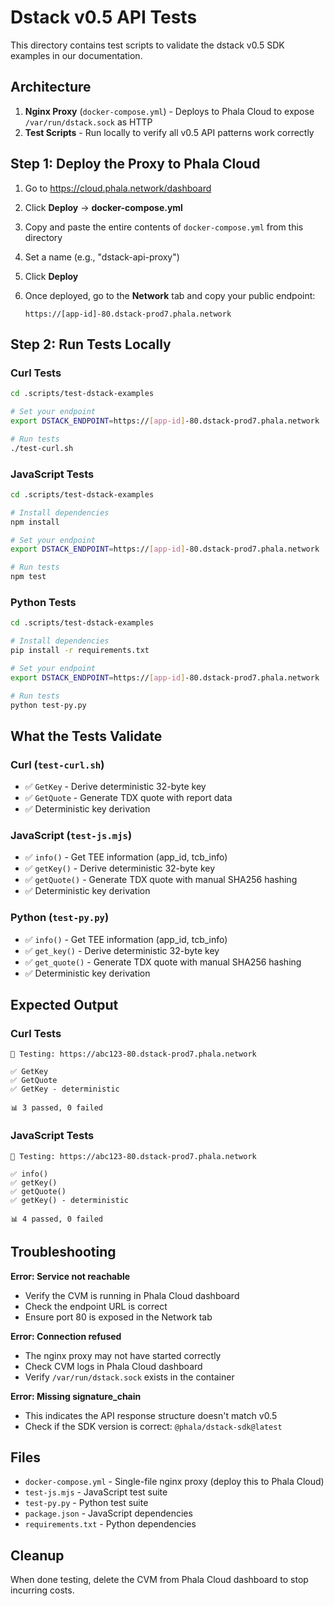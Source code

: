 # Dstack v0.5 API Tests

This directory contains test scripts to validate the dstack v0.5 SDK examples in our documentation.

## Architecture

1. **Nginx Proxy** (`docker-compose.yml`) - Deploys to Phala Cloud to expose `/var/run/dstack.sock` as HTTP
2. **Test Scripts** - Run locally to verify all v0.5 API patterns work correctly

## Step 1: Deploy the Proxy to Phala Cloud

1. Go to <https://cloud.phala.network/dashboard>
2. Click **Deploy** → **docker-compose.yml**
3. Copy and paste the entire contents of `docker-compose.yml` from this directory
4. Set a name (e.g., "dstack-api-proxy")
5. Click **Deploy**
6. Once deployed, go to the **Network** tab and copy your public endpoint:

   ```text
   https://[app-id]-80.dstack-prod7.phala.network
   ```

## Step 2: Run Tests Locally

### Curl Tests

```bash
cd .scripts/test-dstack-examples

# Set your endpoint
export DSTACK_ENDPOINT=https://[app-id]-80.dstack-prod7.phala.network

# Run tests
./test-curl.sh
```

### JavaScript Tests

```bash
cd .scripts/test-dstack-examples

# Install dependencies
npm install

# Set your endpoint
export DSTACK_ENDPOINT=https://[app-id]-80.dstack-prod7.phala.network

# Run tests
npm test
```

### Python Tests

```bash
cd .scripts/test-dstack-examples

# Install dependencies
pip install -r requirements.txt

# Set your endpoint
export DSTACK_ENDPOINT=https://[app-id]-80.dstack-prod7.phala.network

# Run tests
python test-py.py
```

## What the Tests Validate

### Curl (`test-curl.sh`)

- ✅ `GetKey` - Derive deterministic 32-byte key
- ✅ `GetQuote` - Generate TDX quote with report data
- ✅ Deterministic key derivation

### JavaScript (`test-js.mjs`)

- ✅ `info()` - Get TEE information (app_id, tcb_info)
- ✅ `getKey()` - Derive deterministic 32-byte key
- ✅ `getQuote()` - Generate TDX quote with manual SHA256 hashing
- ✅ Deterministic key derivation

### Python (`test-py.py`)

- ✅ `info()` - Get TEE information (app_id, tcb_info)
- ✅ `get_key()` - Derive deterministic 32-byte key
- ✅ `get_quote()` - Generate TDX quote with manual SHA256 hashing
- ✅ Deterministic key derivation

## Expected Output

### Curl Tests

```text
🔗 Testing: https://abc123-80.dstack-prod7.phala.network

✅ GetKey
✅ GetQuote
✅ GetKey - deterministic

📊 3 passed, 0 failed
```

### JavaScript Tests

```text
🔗 Testing: https://abc123-80.dstack-prod7.phala.network

✅ info()
✅ getKey()
✅ getQuote()
✅ getKey() - deterministic

📊 4 passed, 0 failed
```

## Troubleshooting

**Error: Service not reachable**

- Verify the CVM is running in Phala Cloud dashboard
- Check the endpoint URL is correct
- Ensure port 80 is exposed in the Network tab

**Error: Connection refused**

- The nginx proxy may not have started correctly
- Check CVM logs in Phala Cloud dashboard
- Verify `/var/run/dstack.sock` exists in the container

**Error: Missing signature_chain**

- This indicates the API response structure doesn't match v0.5
- Check if the SDK version is correct: `@phala/dstack-sdk@latest`

## Files

- `docker-compose.yml` - Single-file nginx proxy (deploy this to Phala Cloud)
- `test-js.mjs` - JavaScript test suite
- `test-py.py` - Python test suite
- `package.json` - JavaScript dependencies
- `requirements.txt` - Python dependencies

## Cleanup

When done testing, delete the CVM from Phala Cloud dashboard to stop incurring costs.
